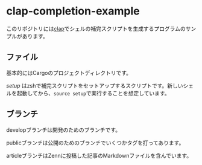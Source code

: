 # clap-completion-example

このリポジトリには[clap](https://crates.io/crates/clap)でシェルの補完スクリプトを生成するプログラムのサンプルがあります。

## ファイル

基本的にはCargoのプロジェクトディレクトリです。

_setup_ はzshで補完スクリプトをセットアップするスクリプトです。新しいシェルを起動してから、`source setup`で実行することを想定しています。

## ブランチ

developブランチは開発のためのブランチです。

publicブランチは公開のためのブランチでいくつかタグを打ってあります。

articleブランチはZennに投稿した記事のMarkdownファイルを含んでいます。
